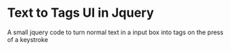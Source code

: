 Text to Tags UI in Jquery
===============

A small jquery code to turn normal text in a input box into tags on the press of a keystroke
